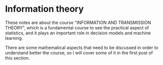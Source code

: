 # Information theory
These notes are about the course "INFORMATION AND TRANSMISSION THEORY", which is a fundamental course to see the practical aspect of statistics, and it plays an important role in decision models and machine learning.

There are some mathematical aspects that need to be discussed in order to understand better the course, so I will cover some of it in the first post of this section.
